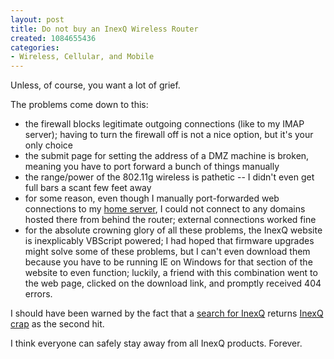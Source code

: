 ```yaml
--- 
layout: post
title: Do not buy an InexQ Wireless Router
created: 1084655436
categories: 
- Wireless, Cellular, and Mobile
---
```

<p>Unless, of course, you want a lot of grief.</p>
<!--break-->
<p>The problems come down to this:</p>
<ul>
<li>the firewall blocks legitimate outgoing connections (like to my IMAP server); having to turn the firewall off is not a nice option, but it's your only choice</li>
<li>the submit page for setting the address of a DMZ machine is broken, meaning you have to port forward a bunch of things manually</li>
<li>the range/power of the 802.11g wireless is pathetic -- I didn't even get full bars a scant few feet away</li>
<li>for some reason, even though I manually port-forwarded web connections to my <a href="http://www.bmannconsulting.com/e-smith">home server</a>, I could not connect to any domains hosted there from behind the router; external connections worked fine</li>
<li>for the absolute crowning glory of all these problems, the InexQ website is inexplicably VBScript powered; I had hoped that firmware upgrades might solve some of these problems, but I can't even download them because you have to be running IE on Windows for that section of the website to even function; luckily, a friend with this combination went to the web page, clicked on the download link, and promptly received 404 errors.</li>
</ul>

<p>I should have been warned by the fact that a <a href="http://www.google.com/search?q=inexq&ie=UTF-8&oe=UTF-8">search for InexQ</a> returns <a href="http://www.dslreports.com/forum/remark,8578616~mode=flat">InexQ crap</a> as the second hit.</p>

<p>I think everyone can safely stay away from all InexQ products. Forever.</p>
